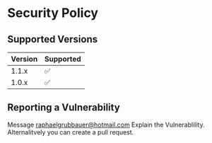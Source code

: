 # Security Policy

## Supported Versions


| Version | Supported          |
| ------- | ------------------ |
| 1.1.x   | :white_check_mark: |
| 1.0.x   | :white_check_mark: |


## Reporting a Vulnerability

Message raphaelgrubbauer@hotmail.com
Explain the Vulnerablility.
Alternalitvely you can create a pull request.
